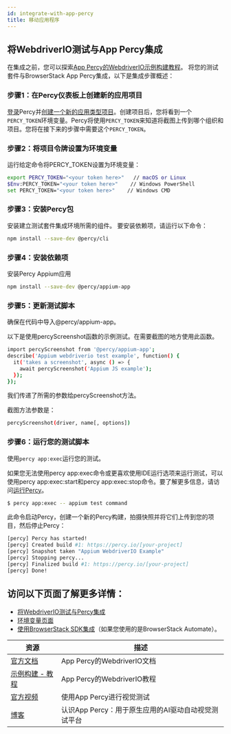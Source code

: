 ```yaml
---
id: integrate-with-app-percy
title: 移动应用程序
---
```


## 将WebdriverIO测试与App Percy集成

在集成之前，您可以探索[App Percy的WebdriverIO示例构建教程](https://www.browserstack.com/docs/app-percy/sample-build/webdriverio-javascript/?utm_source=webdriverio&utm_medium=partnered&utm_campaign=documentation)。
将您的测试套件与BrowserStack App Percy集成，以下是集成步骤概述：

### 步骤1：在Percy仪表板上创建新的应用项目

[登录](https://percy.io/signup/?utm_source=webdriverio&utm_medium=partnered&utm_campaign=documentation)Percy并[创建一个新的应用类型项目](https://www.browserstack.com/docs/app-percy/get-started/create-project/?utm_source=webdriverio&utm_medium=partnered&utm_campaign=documentation)。创建项目后，您将看到一个`PERCY_TOKEN`环境变量。Percy将使用`PERCY_TOKEN`来知道将截图上传到哪个组织和项目。您将在接下来的步骤中需要这个`PERCY_TOKEN`。

### 步骤2：将项目令牌设置为环境变量

运行给定命令将PERCY_TOKEN设置为环境变量：

```sh
export PERCY_TOKEN="<your token here>"   // macOS or Linux
$Env:PERCY_TOKEN="<your token here>"    // Windows PowerShell
set PERCY_TOKEN="<your token here>"    // Windows CMD
```

### 步骤3：安装Percy包

安装建立测试套件集成环境所需的组件。
要安装依赖项，请运行以下命令：

```sh
npm install --save-dev @percy/cli
```

### 步骤4：安装依赖项

安装Percy Appium应用

```sh
npm install --save-dev @percy/appium-app
```

### 步骤5：更新测试脚本
确保在代码中导入@percy/appium-app。

以下是使用percyScreenshot函数的示例测试。在需要截图的地方使用此函数。

```sh
import percyScreenshot from '@percy/appium-app';
describe('Appium webdriverio test example', function() {
  it('takes a screenshot', async () => {
    await percyScreenshot('Appium JS example');
  });
});
```
我们传递了所需的参数给percyScreenshot方法。

截图方法参数是：

```sh
percyScreenshot(driver, name[, options])
```
### 步骤6：运行您的测试脚本

使用`percy app:exec`运行您的测试。

如果您无法使用percy app:exec命令或更喜欢使用IDE运行选项来运行测试，可以使用percy app:exec:start和percy app:exec:stop命令。要了解更多信息，请访问[运行Percy](https://www.browserstack.com/docs/app-percy/references/commands/?utm_source=webdriverio&utm_medium=partnered&utm_campaign=documentation)。

```sh
$ percy app:exec -- appium test command
```
此命令启动Percy，创建一个新的Percy构建，拍摄快照并将它们上传到您的项目，然后停止Percy：


```sh
[percy] Percy has started!
[percy] Created build #1: https://percy.io/[your-project]
[percy] Snapshot taken "Appium WebdriverIO Example"
[percy] Stopping percy...
[percy] Finalized build #1: https://percy.io/[your-project]
[percy] Done!
```

## 访问以下页面了解更多详情：
- [将WebdriverIO测试与Percy集成](https://www.browserstack.com/docs/app-percy/integrate/webdriverio-javascript/?utm_source=webdriverio&utm_medium=partnered&utm_campaign=documentation)
- [环境变量页面](https://www.browserstack.com/docs/app-percy/get-started/set-env-var/?utm_source=webdriverio&utm_medium=partnered&utm_campaign=documentation)
- [使用BrowserStack SDK集成](https://www.browserstack.com/docs/app-percy/integrate-bstack-sdk/webdriverio/?utm_source=webdriverio&utm_medium=partnered&utm_campaign=documentation)（如果您使用的是BrowserStack Automate）。


| 资源                                                                                                                                                            | 描述                       |
|---------------------------------------------------------------------------------------------------------------------------------------------------------------------|-----------------------------------|
| [官方文档](https://www.browserstack.com/docs/app-percy/integrate/webdriverio-javascript/?utm_source=webdriverio&utm_medium=partnered&utm_campaign=documentation)             | App Percy的WebdriverIO文档 |
| [示例构建 - 教程](https://www.browserstack.com/docs/app-percy/sample-build/webdriverio-javascript/?utm_source=webdriverio&utm_medium=partnered&utm_campaign=documentation) | App Percy的WebdriverIO教程      |
| [官方视频](https://youtu.be/a4I_RGFdwvc/?utm_source=webdriverio&utm_medium=partnered&utm_campaign=documentation)                                              | 使用App Percy进行视觉测试         |
| [博客](https://www.browserstack.com/blog/product-launch-app-percy/?utm_source=webdriverio&utm_medium=partnered&utm_campaign=documentation)                    | 认识App Percy：用于原生应用的AI驱动自动视觉测试平台    |